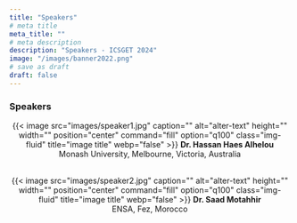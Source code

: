 ```yaml
---
title: "Speakers"
# meta title
meta_title: ""
# meta description
description: "Speakers - ICSGET 2024"
image: "/images/banner2022.png"
# save as draft
draft: false
---
```

### Speakers

<p align="center">
{{< image src="images/speaker1.jpg" caption="" alt="alter-text" height="" width="" position="center" command="fill" option="q100" class="img-fluid" title="image title"  webp="false" >}}
<b>Dr. Hassan Haes Alhelou</b><br>
Monash University, Melbourne, Victoria, Australia<br>
&nbsp;</p>
<p align="center">
{{< image src="images/speaker2.jpg" caption="" alt="alter-text" height="" width="" position="center" command="fill" option="q100" class="img-fluid" title="image title"  webp="false" >}}
<b>Dr. Saad Motahhir</b><br>
ENSA, Fez, Morocco<br>
&nbsp;</p>
